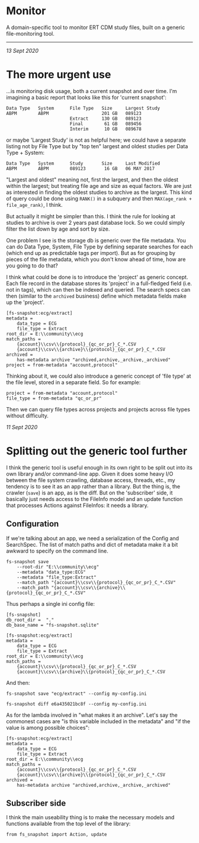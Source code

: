 # Monitor

A domain-specific tool to monitor ERT CDM study files, built on a generic 
file-monitoring tool.

--------------------------------------------------------------------------------

_13 Sept 2020_

# The more urgent use

...is monitoring disk usage, both a current snapshot and over time. I'm 
imagining a basic report that looks like this for 'current snapshot':

    Data Type   System      File Type   Size     Largest Study
    ABPM        ABPM                    201 GB   089123
                            Extract     130 GB   089123
                            Final        61 GB   089456
                            Interim      10 GB   089678

or maybe 'Largest Study' is not as helpful here; we could have a separate 
listing not by File Type but by "top ten" largest and oldest studies per
Data Type + System:

    Data Type   System      Study       Size     Last Modified
    ABPM        ABPM        089123       16 GB   06 MAY 2017

"Largest and oldest" meaning not, first the largest, and then the oldest within
the largest; but treating file age and size as equal factors. We are just as
interested in finding the oldest studies to archive as the largest. This kind
of query could be done using `RANK()` in a subquery and then `MAX(age_rank +
file_age_rank)`, I think.

But actually it might be simpler than this. I think the rule for looking at
studies to archive is over 2 years past database lock. So we could simply
filter the list down by age and sort by size.

One problem I see is the storage db is generic over the file metadata. 
You can do Data Type, System, File Type by defining separate searches for
each (which end up as predictable tags per import). But as for grouping by
pieces of the file metadata, which you don't know ahead of time, how are you 
going to do that?

I think what could be done is to introduce the 'project' as generic concept.
Each file record in the database stores its 'project' in a full-fledged field
(i.e. not in tags), which can then be indexed and queried. The search specs
can then (similar to the `archived` business) define which metadata fields
make up the 'project'.

    [fs-snapshot:ecg/extract]
    metadata = 
        data_type = ECG
        file_type = Extract
    root_dir = E:\\community\\ecg
    match_paths =
        {account}\\csv\\{protocol}_{qc_or_pr}_C_*.CSV
        {account}\\csv\\{archive}\\{protocol}_{qc_or_pr}_C_*.CSV
    archived =
        has-metadata archive "archived,archive,_archive,_archived"
    project = from-metadata "account,protocol"

Thinking about it, we could also introduce a generic concept of 'file type'
at the file level, stored in a separate field. So for example:

    project = from-metadata "account,protocol"
    file_type = from-metadata "qc_or_pr"

Then we can query file types across projects and projects across file types
without difficulty.



_11 Sept 2020_

# Splitting out the generic tool further

I think the generic tool is useful enough in its own right to be split out
into its own library and/or command-line app. Given it does some heavy I/O
between the file system crawling, database access, threads, etc., my tendency
is to see it as an app rather than a library. But the thing is, the crawler
(`save`) is an app, as is the diff. But on the 'subscriber' side, it basically
just needs access to the FileInfo model and an update function that processes
Actions against FileInfos: it needs a library.

## Configuration

If we're talking about an app, we need a serialization of the Config and
SearchSpec. The list of match paths and dict of metadata make it a bit 
awkward to specify on the command line.

    fs-snapshot save
        --root-dir "E:\\community\\ecg"
        --metadata "data_type:ECG"
        --metadata "file_type:Extract"
        --match_path "{account}\\csv\\{protocol}_{qc_or_pr}_C_*.CSV"
        --match_path "{account}\\csv\\{archive}\\{protocol}_{qc_or_pr}_C_*.CSV"

Thus perhaps a single ini config file:

    [fs-snapshot]
    db_root_dir =  "." 
    db_base_name = "fs-snapshot.sqlite"

    [fs-snapshot:ecg/extract]
    metadata = 
        data_type = ECG
        file_type = Extract
    root_dir = E:\\community\\ecg
    match_paths =
        {account}\\csv\\{protocol}_{qc_or_pr}_C_*.CSV
        {account}\\csv\\{archive}\\{protocol}_{qc_or_pr}_C_*.CSV


And then:

    fs-snapshot save "ecg/extract" --config my-config.ini

    fs-snapshot diff e6a435021bc8f --config my-config.ini


As for the lambda involved in "what makes it an archive". Let's say the
commonest cases are "is this variable included in the metadata" and "if the
value is among possible choices":

    [fs-snapshot:ecg/extract]
    metadata = 
        data_type = ECG
        file_type = Extract
    root_dir = E:\\community\\ecg
    match_paths =
        {account}\\csv\\{protocol}_{qc_or_pr}_C_*.CSV
        {account}\\csv\\{archive}\\{protocol}_{qc_or_pr}_C_*.CSV
    archived =
        has-metadata archive "archived,archive,_archive,_archived"


## Subscriber side

I think the main useability thing is to make the necessary models and functions
available from the top level of the library:

    from fs_snapshot import Action, update


